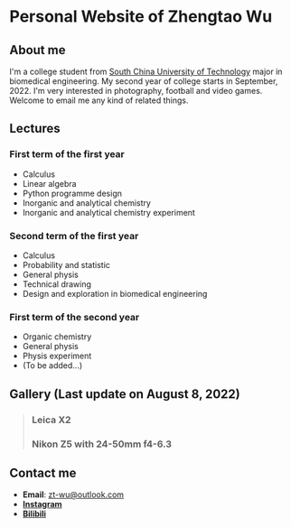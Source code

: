 # Personal Website of Zhengtao Wu

## About me

I'm a college student from [South China University of Technology](https://www.scut.edu.cn/) major in biomedical engineering. My second year of college starts in September, 2022. I'm very interested in photography, football and video games. Welcome to email me any kind of related things.

## Lectures

### First term of the first year
* Calculus
* Linear algebra
* Python programme design
* Inorganic and analytical chemistry
* Inorganic and analytical chemistry experiment

### Second term of the first year
* Calculus
* Probability and statistic
* General physis
* Technical drawing
* Design and exploration in biomedical engineering

### First term of the second year
* Organic chemistry
* General physis
* Physis experiment
* (To be added...)

## Gallery (Last update on August 8, 2022)
>### Leica X2
>
>### Nikon Z5 with 24-50mm f4-6.3

## Contact me

  * **Email**: zt-wu@outlook.com
  * [**Instagram**](https://www.instagram.com/zhengtao_wu/)
  * [**Bilibili**](https://space.bilibili.com/480155106/?spm_id_from=333.999.0.0)
